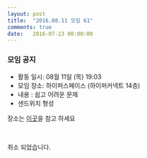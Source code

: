 ```yaml
---
layout: post
title:  "2016.08.11 모임 61"
comments: true
date:   2016-07-23 00:00:00
---
```


### 모임 공지

- 활동 일시: 08월 11일 (목) 19:03
- 모임 장소: 하이퍼스페이스 (하이퍼커넥트 14층)
- 내용 : 쉽고 어려운 문제
- 샌드위치 형성

장소는 [이곳](http://career.hpcnt.com/)을 참고 하세요

<br>

취소 되었습니다.
